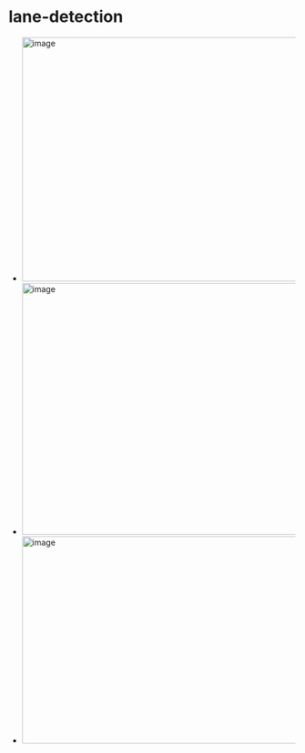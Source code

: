 # lane-detection

- <img width="550" height="428" alt="image" src="https://github.com/user-attachments/assets/784ba521-fdd6-40a8-b0c4-d0d97cd9f6f8" />

- <img width="550" height="441" alt="image" src="https://github.com/user-attachments/assets/6a83a6ef-3e48-45c1-a592-a7a2db8e9ed7" />

- <img width="562" height="363" alt="image" src="https://github.com/user-attachments/assets/ded84668-ece3-46c6-8c2c-d821ed0fb718" />
